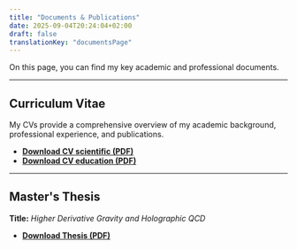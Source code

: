 ```yaml
---
title: "Documents & Publications"
date: 2025-09-04T20:24:04+02:00
draft: false
translationKey: "documentsPage" 
---
```


On this page, you can find my key academic and professional documents.

---

## Curriculum Vitae

My CVs provide a comprehensive overview of my academic background, professional experience, and publications.

* **[Download CV scientific (PDF)](/personal-website/CV_Alejandro_Garcia_maths_and_physics.pdf)**
* **[Download CV education (PDF)](/personal-website/CV_Alejandro_Garcia_teaching.pdf)**

---

## Master's Thesis

**Title:** *Higher Derivative Gravity and Holographic QCD*

* **[Download Thesis (PDF)](/personal-website/Thesis_Alejandro_Garcia.pdf)**

